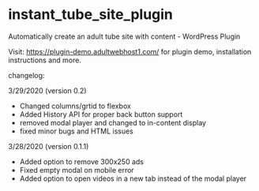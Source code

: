 # instant_tube_site_plugin
Automatically create an adult tube site with content - WordPress Plugin

Visit: https://plugin-demo.adultwebhost1.com/ for plugin demo, installation instructions and more.

changelog: 

3/29/2020 (version 0.2)
- Changed columns/grtid to flexbox
- Added History API for proper back button support
- removed modal player and changed to in-content display
- fixed minor bugs and HTML issues

3/28/2020 (version 0.1.1)
- Added option to remove 300x250 ads
- Fixed empty modal on mobile error
- Added option to open videos in a new tab instead of the modal player
